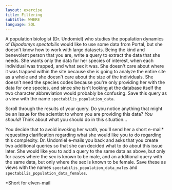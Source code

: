 ```yaml
---
layout: exercise
title: Filtering
subtitle: WHERE
language: SQL
---
```


A population biologist (Dr. Undomiel) who studies the population
dynamics of *Dipodomys spectabilis* would like to use some data from
Portal, but she doesn't know how to work with large datasets. Being the
kind and benevolent person that you are, write a query to extract the
data that she needs. She wants only the data for her species of
interest, when each individual was trapped, and what sex it was. She
doesn't care about where it was trapped within the site because she is
going to analyze the entire site as a whole and she doesn't care about
the size of the individuals. She doesn't need the species
codes because you're only providing her with the data for one species,
and since she isn't looking at the database itself the
two character abbreviation would probably be confusing. Save this query
as a view with the name `spectabilis_population_data`.

Scroll through the results of your query. Do you notice anything that
might be an issue for the scientist to whom you are providing this data?
*You should!* Think about what you should do in this situation...

You decide that to avoid invoking her wrath, you'll send her a short
e-mail* requesting clarification regarding what she would like you to
do regarding this complexity. Dr. Undomiel e-mails you back and asks
that you create two additional queries so that she can decided what to
do about this issue later. She would like you to add a query to the same
data as above, but only for cases where the sex is known to be male, and
an additional query with the same data, but only where the sex is known
to be female. Save these as views with the names 
`spectabilis_population_data_males` and 
`spectabilis_population_data_females`.

*Short for elven-mail
